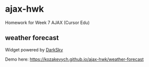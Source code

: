# ajax-hwk
Homework for Week 7 AJAX (Cursor Edu)

## weather forecast
Widget powered by [DarkSky](https://darksky.net/)

Demo here: https://kozakevych.github.io/ajax-hwk/weather-forecast 
